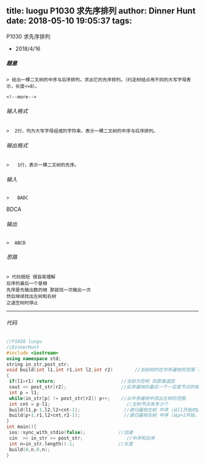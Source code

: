 title: luogu P1030 求先序排列
author: Dinner Hunt
date: 2018-05-10 19:05:37
tags:
---
P1030 求先序排列
* 2018/4/16

 ##### 题意  
    > 给出一棵二叉树的中序与后序排列。求出它的先序排列。（约定树结点用不同的大写字母表示，长度<=8）。
    
    <!--more-->

 ###### 输入格式
    >  2行，均为大写字母组成的字符串，表示一棵二叉树的中序与后序排列。

 ######  输出格式  
    >   1行，表示一棵二叉树的先序。

 ######  输入  
    >   BADC  
BDCA

 ######  输出
    >  ABCD

 ###### 思路  
    > 代码很短 很容易理解  
    后序的最后一个是根  
    先序是先输出数的根 那就找一次输出一次  
    然后继续找出左树和右树  
    之道空树时停止  
---       
 ###### 代码
      
   ```cpp
   //P1030 luogu
//DinnerHunt
#include <iostream>
using namespace std;
string in_str,post_str;
void build(int l1,int r1,int l2,int r2)        //当前树的在中序遍地的范围 l1-r1  在后序遍地的范围 l2-r2
{
    if(l1>r1) return;                        //当前为空树 则直接返回
    cout << post_str[r2];                    //后序遍地的最后一个一定是节点的根，输出根的值
    int p = l1;                                
    while(in_str[p] != post_str[r2]) p++;    //从中序遍地中找出左树的范围
    int cnt = p-l1;                            //左树节点有多少个
    build(l1,p-1,l2,l2+cnt-1);                //递归遍地左树 中序（从l1开始的p-1个，因为当前节点不算左树部分） 后序（与左树类似，但右边部分不能用p-1，自己思考下为什么）
    build(p+1,r1,l2+cnt,r2-1);                //递归遍地右树 中序（从p+1开始，刚好接上左树部分到末尾） 后序（刚好接上后序的左树部分，因为根在结尾所以中间不必减1，最后减1）
}
int main(){
    ios::sync_with_stdio(false);            //加速
    cin  >> in_str >> post_str;                //中序和后序
    int n=in_str.length()-1;                //长度
    build(0,n,0,n);                            
}
 ```